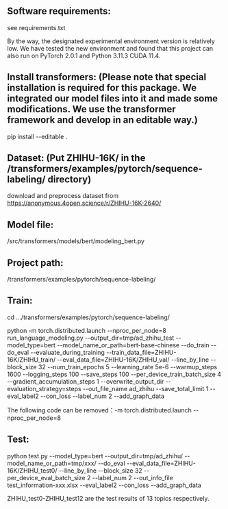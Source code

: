 ## Software requirements:

see requirements.txt

By the way, the designated experimental environment version is relatively low. We have tested the new environment and found that this project can also run on PyTorch 2.0.1 and Python 3.11.3 CUDA 11.4.

## Install transformers: (Please note that special installation is required for this package. We integrated our model files into it and made some modifications. We use the transformer framework and develop in an editable way.)

pip install --editable .

## Dataset: (Put ZHIHU-16K/ in the /transformers/examples/pytorch/sequence-labeling/ directory)

download and preprocess dataset from https://anonymous.4open.science/r/ZHIHU-16K-2640/

## Model file:

/src/transformers/models/bert/modeling_bert.py

## Project path:

/transformers/examples/pytorch/sequence-labeling/

## Train:

cd .../transformers/examples/pytorch/sequence-labeling/

python -m torch.distributed.launch --nproc_per_node=8 run_language_modeling.py --output_dir=tmp/ad_zhihu_test   --model_type=bert   --model_name_or_path=bert-base-chinese   --do_train   --do_eval   --evaluate_during_training    --train_data_file=ZHIHU-16K/ZHIHU_train/   --eval_data_file=ZHIHU-16K/ZHIHU_val/  --line_by_line --block_size 32   --num_train_epochs 5   --learning_rate 5e-6   --warmup_steps 1600   --logging_steps 100   --save_steps 100   --per_device_train_batch_size 4   --gradient_accumulation_steps 1   --overwrite_output_dir --evaluation_strategy=steps --out_file_name ad_zhihu  --save_total_limit 1 --eval_label2 --con_loss --label_num 2 --add_graph_data

The following code can be removed：-m torch.distributed.launch --nproc_per_node=8
## Test:

python test.py --model_type=bert   --output_dir=tmp/ad_zhihu/ --model_name_or_path=tmp/xxx/  --do_eval --eval_data_file=ZHIHU-16K/ZHIHU_test0/  --line_by_line --block_size 32 --
per_device_eval_batch_size 2 --label_num 2 --out_info_file test_information-xxx.xlsx --eval_label2 --con_loss --add_graph_data

ZHIHU_test0-ZHIHU_test12 are the test results of 13 topics respectively.
